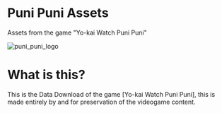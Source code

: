 # Puni Puni Assets
Assets from the game "Yo-kai Watch Puni Puni"

![puni_puni_logo](https://github.com/user-attachments/assets/f057bc63-9683-4559-aa6f-306b167253dc)

# What is this?
This is the Data Download of the game [Yo-kai Watch Puni Puni], this is made entirely by and for preservation of the videogame content.
